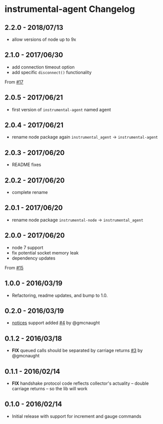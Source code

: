 # instrumental-agent Changelog

## 2.2.0 - 2018/07/13
* allow versions of node up to 9x

## 2.1.0 - 2017/06/30
* add connection timeout option
* add specific `disconnect()` functionality

From [#17](https://github.com/Instrumental/instrumental_agent-node/pull/17)

## 2.0.5 - 2017/06/21
* first version of `instrumental-agent` named agent

## 2.0.4 - 2017/06/21
* rename node package again `instrumental_agent` -> `instrumental-agent`

## 2.0.3 - 2017/06/20
* README fixes

## 2.0.2 - 2017/06/20
* complete rename

## 2.0.1 - 2017/06/20
* rename node package `instrumental-node` -> `instrumental_agent`

## 2.0.0 - 2017/06/20
* node 7 support
* fix potential socket memory leak
* dependency updates

From [#15](https://github.com/Instrumental/instrumental_agent-node/pull/15)

## 1.0.0 - 2016/03/19
* Refactoring, readme updates, and bump to 1.0.

## 0.2.0 - 2016/03/19
* [notices](https://instrumentalapp.com/docs/collector/notice) support added [#4](https://github.com/instrumental/instrumental-node/pull/4) by @gmcnaught

## 0.1.2 - 2016/03/18
* **FIX** queued calls should be separated by carriage returns [#3](https://github.com/instrumental/instrumental-node/pull/3) by @gmcnaught

## 0.1.1 - 2016/02/14
* **FIX** handshake protocol code reflects collector's actuality – double carriage returns – so the lib will work

## 0.1.0 - 2016/02/14
* Initial release with support for increment and gauge commands
